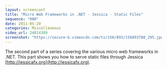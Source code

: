 ```yaml
---
layout: screencast
title: "Micro Web Frameworks in .NET - Jessica - Static Files"
sequence: "000"
date: 2011-05-20
categories: Miscellaneous
video_url: 24014389
screenshot: "https://secure-b.vimeocdn.com/ts/156/893/156893780_295.jpg"
---
```


The second part of a series covering the various micro web frameworks in .NET. This part shows you how to serve static files through Jessica [http://jessicafx.org](http://jessicafx.org).

